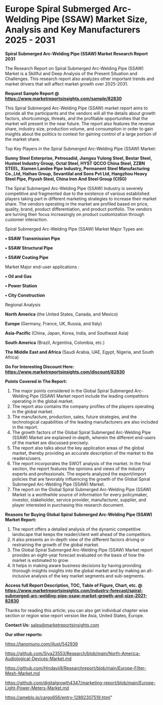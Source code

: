 # Europe Spiral Submerged Arc-Welding Pipe (SSAW) Market Size, Analysis and Key Manufacturers 2025 - 2031

<strong>Spiral Submerged Arc-Welding Pipe (SSAW) Market Research Report 2031</strong>

The Research Report on Spiral Submerged Arc-Welding Pipe (SSAW) Market is a Skillful and Deep Analysis of the Present Situation and Challenges. This research report also analyzes other important trends and market drivers that will affect market growth over 2025-2031.

<strong>Request Sample Report @ <a href=https://www.marketreportsinsights.com/sample/82830>https://www.marketreportsinsights.com/sample/82830</a></strong>

This Spiral Submerged Arc-Welding Pipe (SSAW) market report aims to provide all the participants and the vendors will all the details about growth factors, shortcomings, threats, and the profitable opportunities that the market will present in the near future. The report also features the revenue share, industry size, production volume, and consumption in order to gain insights about the politics to contest for gaining control of a large portion of the market share.

Top Key Players in the Spiral Submerged Arc-Welding Pipe (SSAW) Market:

<strong>Sunny Steel Enterprise, Petrosadid, Jiangsu Yulong Steel, Bestar Steel, Husteel Industry Group, Octal Steel, HYST QCCO China Steel, ZZBN STEEL, Xiamen Landee Pipe Industry, Permanent Steel Manufacturing Co.,Ltd, Haihao Group, Sevantilal and Sons Pvt Ltd, Hangzhou Heavy Steel Pipe, Piyush Steel, China Iron And Steel Group (CISG)</strong>

The Spiral Submerged Arc-Welding Pipe (SSAW) Industry is severely competitive and fragmented due to the existence of various established players taking part in different marketing strategies to increase their market share. The vendors operating in the market are profiled based on price, quality, brand, product differentiation, and product portfolio. The vendors are turning their focus increasingly on product customization through customer interaction.

Spiral Submerged Arc-Welding Pipe (SSAW) Market Major Types are:

<strong>• SSAW Transmission Pipe

• SSAW Structural Pipe

• SSAW Coating Pipe</strong>

Market Major end-user applications :

<strong>• Oil and Gas

• Power Station

• City Construction</strong>

Regional Analysis

</u><strong><b>North America</b></strong> (the United States, Canada, and Mexico)

<strong><b>Europe </b></strong>(Germany, France, UK, Russia, and Italy)

<strong><b>Asia-Pacific</b></strong> (China, Japan, Korea, India, and Southeast Asia)

<strong><b>South America</b></strong> (Brazil, Argentina, Colombia, etc.)

<strong><b>The Middle East and Africa</b></strong> (Saudi Arabia, UAE, Egypt, Nigeria, and South Africa)

<strong>Go For Interesting Discount Here: <a href=https://www.marketreportsinsights.com/discount/82830>https://www.marketreportsinsights.com/discount/82830</a></strong>

<strong>Points Covered in The Report:</strong>
<ol>
  <li>The major points considered in the Global Spiral Submerged Arc-Welding Pipe (SSAW) Market report include the leading competitors operating in the global market.</li>
  <li>The report also contains the company profiles of the players operating in the global market.</li>
  <li>The manufacture, production, sales, future strategies, and the technological capabilities of the leading manufacturers are also included in the report.</li>
  <li>The growth factors of the Global Spiral Submerged Arc-Welding Pipe (SSAW) Market are explained in-depth, wherein the different end-users of the market are discussed precisely.</li>
  <li>The report also talks about the key application areas of the global market, thereby providing an accurate description of the market to the readers/users.</li>
  <li>The report incorporates the SWOT analysis of the market. In the final section, the report features the opinions and views of the industry experts and professionals. The experts analyzed the export/import policies that are favorably influencing the growth of the Global Spiral Submerged Arc-Welding Pipe (SSAW) Market.</li>
  <li>The report on the Global Spiral Submerged Arc-Welding Pipe (SSAW) Market is a worthwhile source of information for every policymaker, investor, stakeholder, service provider, manufacturer, supplier, and player interested in purchasing this research document.</li>
</ol>
<strong>Reasons for Buying Global Spiral Submerged Arc-Welding Pipe (SSAW) Market Report:</strong>

<ol>
  <li>The report offers a detailed analysis of the dynamic competitive landscape that keeps the reader/client well ahead of the competitors.</li>
  <li>It also presents an in-depth view of the different factors driving or restraining the growth of the global market.</li>
  <li>The Global Spiral Submerged Arc-Welding Pipe (SSAW) Market report provides an eight-year forecast evaluated on the basis of how the market is estimated to grow.</li>
  <li>It helps in making aware business decisions by having providing thorough insights insights into the global market and by making an all-inclusive analysis of the key market segments and sub-segments.</li>
</ol>
<strong>Access full Report Description, TOC, Table of Figure, Chart, etc. @ <a href=https://www.marketreportsinsights.com/industry-forecast/spiral-submerged-arc-welding-pipe-ssaw-market-growth-and-size-2021-82830>https://www.marketreportsinsights.com/industry-forecast/spiral-submerged-arc-welding-pipe-ssaw-market-growth-and-size-2021-82830</a></strong>


Thanks for reading this article; you can also get individual chapter wise section or region wise report version like Asia, United States, Europe.

<strong>Contact Us:</strong>
sales@marketreportsinsights.com

<strong>Our other reports:</strong>

<a href=https://tanomuno.com/illust/542939>https://tanomuno.com/illust/542939</a>

<a href=https://github.com/Siya23553/Research/blob/main/North-America-Audiological-Devices-Market.md>https://github.com/Siya23553/Research/blob/main/North-America-Audiological-Devices-Market.md</a>

<a href=https://github.com/Hindavii9/Researchreport/blob/main/Europe-Filter-Mesh-Market.md>https://github.com/Hindavii9/Researchreport/blob/main/Europe-Filter-Mesh-Market.md</a>

<a href=https://github.com/digitalgrowth4347/marketing-report/blob/main/Europe-Light-Power-Meters-Market.md>https://github.com/digitalgrowth4347/marketing-report/blob/main/Europe-Light-Power-Meters-Market.md</a>

<a href=https://ameblo.jp/cargo656/entry-12892307519.html>https://ameblo.jp/cargo656/entry-12892307519.html</a>"
